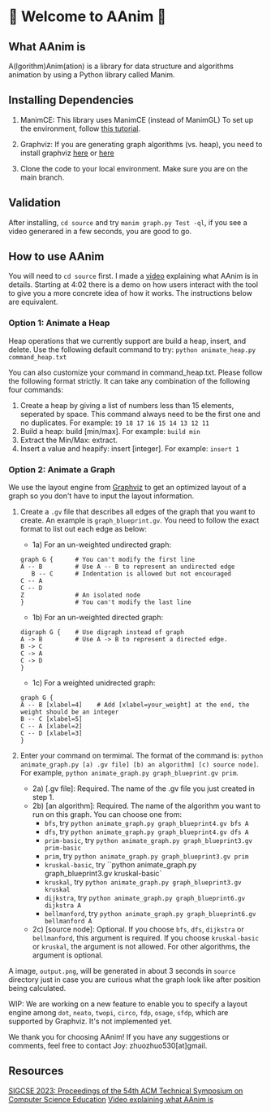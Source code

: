 # 🍓 Welcome to AAnim 🍓

## What AAnim is

A(lgorithm)Anim(ation) is a library for data structure and algorithms animation by using a Python library called Manim.

## Installing Dependencies

1. ManimCE: This library uses ManimCE (instead of ManimGL) To set up the environment, follow [this tutorial](https://docs.manim.community/en/stable/installation.html).

2. Graphviz: If you are generating graph algorithms (vs. heap), you need to install graphviz [here](https://pypi.org/project/graphviz/) or [here](https://graphviz.org/download/)

3. Clone the code to your local environment. Make sure you are on the main branch.

## Validation

After installing, `cd source` and try `manim graph.py Test -ql`, if you see a video generared in a few seconds, you are good to go.

## How to use AAnim

You will need to `cd source` first. I made a [video](https://www.youtube.com/watch?v=Z6ImIFlK3tw) explaining what AAnim is in details. Starting at 4:02 there is a demo on how users interact with the tool to give you a more concrete idea of how it works. The instructions below are equivalent.

### Option 1: Animate a Heap

Heap operations that we currently support are build a heap, insert, and delete. Use the following default command to try: `python animate_heap.py command_heap.txt`

You can also customize your command in command_heap.txt. Please follow the following format strictly. It can take any combination of the following four commands:

1. Create a heap by giving a list of numbers less than 15 elements, seperated by space. This command always need to be the first one and no duplicates. For example: `19 18 17 16 15 14 13 12 11`
2. Build a heap: build [min/max]. For example: `build min`
3. Extract the Min/Max: extract.
4. Insert a value and heapify: insert [integer]. For example: `insert 1`

### Option 2: Animate a Graph

We use the layout engine from [Graphviz](https://graphviz.org) to get an optimized layout of a graph so you don't have to input the layout information.

1. Create a `.gv` file that describes all edges of the graph that you want to create. An example is `graph_blueprint.gv`. You need to follow the exact format to list out each edge as below:

   - 1a) For an un-weighted undirected graph:

   ```
   graph G {      # You can't modify the first line
   A -- B         # Use A -- B to represent an undirected edge
      B -- C      # Indentation is allowed but not encouraged
   C -- A
   C -- D
   Z              # An isolated node
   }              # You can't modify the last line
   ```

   - 1b) For an un-weighted directed graph:

   ```
   digraph G {    # Use digraph instead of graph
   A -> B         # Use A -> B to represent a directed edge.
   B -> C
   C -> A
   C -> D
   }
   ```

   - 1c) For a weighted unidrected graph:

   ```
   graph G {
   A -- B [xlabel=4]    # Add [xlabel=your_weight] at the end, the weight should be an integer
   B -- C [xlabel=5]
   C -- A [xlabel=2]
   C -- D [xlabel=3]
   }
   ```

2. Enter your command on termimal. The format of the command is: `python animate_graph.py [a) .gv file] [b) an algorithm] [c) source node]`. For example, `python animate_graph.py graph_blueprint.gv prim`.

   - 2a) [.gv file]: Required. The name of the .gv file you just created in step 1.
   - 2b) [an algorithm]: Required. The name of the algorithm you want to run on this graph. You can choose one from:
     - `bfs`, try `python animate_graph.py graph_blueprint4.gv bfs A`
     - `dfs`, try `python animate_graph.py graph_blueprint4.gv dfs A`
     - `prim-basic`, try `python animate_graph.py graph_blueprint3.gv prim-basic`
     - `prim`, try `python animate_graph.py graph_blueprint3.gv prim`
     - `kruskal-basic`, try ``python animate_graph.py graph_blueprint3.gv kruskal-basic`
     - `kruskal`, try `python animate_graph.py graph_blueprint3.gv kruskal`
     - `dijkstra`, try `python animate_graph.py graph_blueprint6.gv dijkstra A`
     - `bellmanford`, try `python animate_graph.py graph_blueprint6.gv bellmanford A`
   - 2c) [source node]: Optional. If you choose `bfs`, `dfs`, `dijkstra` or `bellmanford`, this argument is required. If you choose `kruskal-basic` or `kruskal`, the argument is not allowed. For other algorithms, the argument is optional.

A image, `output.png`, will be generated in about 3 seconds in `source` directory just in case you are curious what the graph look like after position being calculated.

WIP: We are working on a new feature to enable you to specify a layout engine among `dot`, `neato`, `twopi`, `circo`, `fdp`, `osage`, `sfdp`, which are supported by Graphviz. It's not implemented yet.

We thank you for choosing AAnim! If you have any suggestions or comments, feel free to contact Joy: zhuozhuo530[at]gmail.

## Resources

[SIGCSE 2023: Proceedings of the 54th ACM Technical Symposium on Computer Science Education](https://dl.acm.org/doi/abs/10.1145/3545947.3576233)
[Video explaining what AAnim is](https://www.youtube.com/watch?v=Z6ImIFlK3tw)
